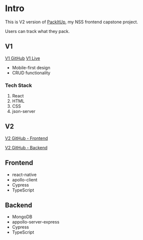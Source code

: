# Intro

This is V2 version of [PackItUp](https://cr-demo--packitup.netlify.app/), my NSS frontend capstone project.

Users can track what they pack.

## V1

[V1 GitHub](https://github.com/CheoR/pack-it-up)
[V1 Live](https://cr-demo--packitup.netlify.app/)

- Mobile-first design
- CRUD functionality

### Tech Stack

1. React
2. HTML
3. CSS
4. json-server

## V2

[V2 GitHub - Frontend]()

[V2 GitHub - Backend]()

## Frontend

- react-native
- apollo-client
- Cypress
- TypeScript

## Backend

- MongoDB
- appollo-server-express
- Cypress
- TypeScript
